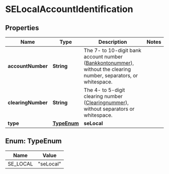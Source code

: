 

# SELocalAccountIdentification


## Properties

| Name | Type | Description | Notes |
|------------ | ------------- | ------------- | -------------|
|**accountNumber** | **String** | The 7- to 10-digit bank account number ([Bankkontonummer](https://sv.wikipedia.org/wiki/Bankkonto)), without the clearing number, separators, or whitespace. |  |
|**clearingNumber** | **String** | The 4- to 5-digit clearing number ([Clearingnummer](https://sv.wikipedia.org/wiki/Clearingnummer)), without separators or whitespace. |  |
|**type** | [**TypeEnum**](#TypeEnum) | **seLocal** |  |



## Enum: TypeEnum

| Name | Value |
|---- | -----|
| SE_LOCAL | &quot;seLocal&quot; |



